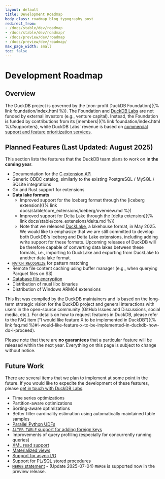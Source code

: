 ```yaml
---
layout: default
title: Development Roadmap
body_class: roadmap blog_typography post
redirect_from:
- /docs/stable/dev/roadmap
- /docs/stable/dev/roadmap/
- /docs/preview/dev/roadmap
- /docs/preview/dev/roadmap/
max_page_width: small
toc: false
---
```


<div class="wrap pagetitle">
  <h1>Development Roadmap</h1>
</div>

## Overview

The DuckDB project is governed by the [non-profit DuckDB Foundation]({% link foundation/index.html %}).
The Foundation and [DuckDB Labs](https://duckdblabs.com) are not funded by external investors (e.g., venture capital).
Instead, the Foundation is funded by contributions from its [members]({% link foundation/index.html %}#supporters),
while DuckDB Labs' revenue is based on [commercial support and feature prioritization services](https://duckdblabs.com/#support).

## Planned Features (Last Updated: August 2025)

This section lists the features that the DuckDB team plans to work on **in the coming year**.

* Documentation for the [C extension API](https://github.com/duckdb/extension-template-c)
* Generic ODBC catalog, similarly to the existing PostgreSQL / MySQL / SQLite integrations
* Go and Rust support for extensions
* **Data lake formats**
    * Improved support for the Iceberg format through the [iceberg extension]({% link docs/stable/core_extensions/iceberg/overview.md %})
    * Improved support for Delta Lake through the [delta extension]({% link docs/stable/core_extensions/delta.md %})
    * Note that we released [DuckLake](https://ducklake.select/), a lakehouse format, in May 2025. We would like to emphasize that we are still committed to develop both DuckDB's Iceberg and Delta Lake extensions, including adding write support for these formats. Upcoming releases of DuckDB will be therefore capable of converting data lakes between these formats, i.e., importing to DuckLake and exporting from DuckLake to another data lake format.
* [`MATCH RECOGNIZE`](https://github.com/duckdb/duckdb/discussions/3994) for pattern matching
* Remote file content caching using buffer manager (e.g., when querying Parquet files on S3)
* [Database file encryption](https://github.com/duckdb/duckdb/discussions/4512)
* Distribution of musl libc binaries
* Distribution of Windows ARM64 extensions

This list was compiled by the DuckDB maintainers and is based on the long-term strategic vision for the DuckDB project and general interactions with users in the open-source community (GitHub Issues and Discussions, social media, etc.).
For details on how to request features in DuckDB, please refer to the FAQ item [“I would like feature X to be implemented in DuckDB”]({% link faq.md %}#i-would-like-feature-x-to-be-implemented-in-duckdb-how-do-i-proceed).

Please note that there are **no guarantees** that a particular feature will be released within the next year. Everything on this page is subject to change without notice.

## Future Work

There are several items that we plan to implement at some point in the future.
If you would like to expedite the development of these features, please [get in touch with DuckDB Labs](https://duckdblabs.com/contact/).

* Time series optimizations
* Partition-aware optimizations
* Sorting-aware optimizations
* Better filter cardinality estimation using automatically maintained table samples
* [Parallel Python UDFs](https://github.com/duckdb/duckdb/issues/14817)
* [`ALTER TABLE` support for adding foreign keys](https://github.com/duckdb/duckdb/discussions/4204)
* Improvements of query profiling (especially for concurrently running queries)
* [XML read support](https://github.com/duckdb/duckdb/discussions/9547)
* [Materialized views](https://github.com/duckdb/duckdb/discussions/3638)
* [Support for async I/O](https://github.com/duckdb/duckdb/discussions/3560)
* [Support for PL/SQL stored procedures](https://github.com/duckdb/duckdb/discussions/8104)
* [`MERGE` statement](https://github.com/duckdb/duckdb/discussions/4601) - (Update 2025-07-04) `MERGE` is supported now in the preview release.
